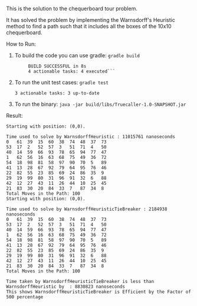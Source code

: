 This is the solution to the chequerboard tour problem.

It has solved the problem by implementing the Warnsdorff's Heuristic method to find a path such that it includes all the boxes of the 10x10 chequerboard.

How to Run:

1. To build the code you can use gradle:
   `gradle build`

   ```Starting a Gradle Daemon, 1 incompatible Daemon could not be reused, use --status for details
   		BUILD SUCCESSFUL in 8s
		4 actionable tasks: 4 executed```

2. To run the unit test cases:
	`gradle test`

	```BUILD SUCCESSFUL in 0s
	3 actionable tasks: 3 up-to-date
	```

3. To run the binary:
   `java -jar build/libs/Truecaller-1.0-SNAPSHOT.jar`

Result:

```
Starting with position: (0,0).

Time used to solve by WarnsdorffHeuristic : 11015761 nanoseconds
0	61	39	15	60	38	74	48	37	73
53	17	2	52	57	3	51	71	4	50
40	14	59	66	93	78	65	94	77	47
1	62	56	16	63	68	75	49	36	72
54	18	98	81	58	97	90	70	5	89
41	13	28	67	92	79	64	95	76	46
22	82	55	23	85	69	24	86	35	9
29	19	99	80	31	96	91	32	6	88
42	12	27	43	11	26	44	10	25	45
21	83	30	20	84	33	7	87	34	8
Total Moves in the Path: 100
Starting with position: (0,0).

Time used to solve by WarnsdorffHeuristicTieBreaker : 2184938 nanoseconds
0	61	39	15	60	38	74	48	37	73
53	17	2	52	57	3	51	71	4	50
40	14	59	66	93	78	65	94	77	47
1	62	56	16	63	68	75	49	36	72
54	18	98	81	58	97	90	70	5	89
41	13	28	67	92	79	64	95	76	46
22	82	55	23	85	69	24	86	35	9
29	19	99	80	31	96	91	32	6	88
42	12	27	43	11	26	44	10	25	45
21	83	30	20	84	33	7	87	34	8
Total Moves in the Path: 100

Time taken by WarnsdorffHeuristicTieBreaker is less than WarnsdorffHeuristic by  : 8830823 nanoseconds
This shows WarnsdorffHeuristicTieBreaker is Efficient by the Factor of 500 percentage

```
